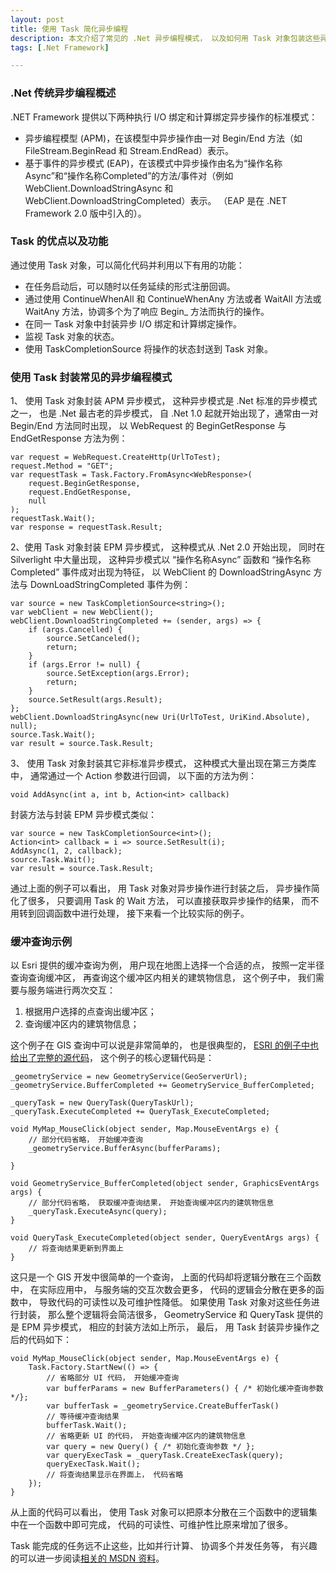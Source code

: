```yaml
---
layout: post
title: 使用 Task 简化异步编程
description: 本文介绍了常见的 .Net 异步编程模式， 以及如何用 Task 对象包装这些异步编程模式， 并给出了一个使用 Task 对象包装异步操作， 简化代码的例子。
tags: [.Net Framework]

---
```


### .Net 传统异步编程概述

.NET Framework 提供以下两种执行 I/O 绑定和计算绑定异步操作的标准模式：

* 异步编程模型 (APM)，在该模型中异步操作由一对 Begin/End 方法（如 FileStream.BeginRead 和 Stream.EndRead）表示。 
* 基于事件的异步模式 (EAP)，在该模式中异步操作由名为“操作名称Async”和“操作名称Completed”的方法/事件对（例如 WebClient.DownloadStringAsync 和 WebClient.DownloadStringCompleted）表示。 （EAP 是在 .NET Framework 2.0 版中引入的）。

### Task 的优点以及功能

通过使用 Task 对象，可以简化代码并利用以下有用的功能：

* 在任务启动后，可以随时以任务延续的形式注册回调。 
* 通过使用 ContinueWhenAll 和 ContinueWhenAny 方法或者 WaitAll 方法或 WaitAny 方法，协调多个为了响应 Begin_ 方法而执行的操作。 
* 在同一 Task 对象中封装异步 I/O 绑定和计算绑定操作。 
* 监视 Task 对象的状态。 
* 使用 TaskCompletionSource 将操作的状态封送到 Task 对象。

### 使用 Task 封装常见的异步编程模式

1、 使用 Task 对象封装 APM 异步模式， 这种异步模式是 .Net 标准的异步模式之一， 也是 .Net 最古老的异步模式， 自 .Net 1.0 起就开始出现了，通常由一对 Begin/End 方法同时出现， 以 WebRequest 的 BeginGetResponse 与 EndGetResponse 方法为例：

	var request = WebRequest.CreateHttp(UrlToTest);
	request.Method = "GET";
	var requestTask = Task.Factory.FromAsync<WebResponse>(
		request.BeginGetResponse,
		request.EndGetResponse,
		null
	);
	requestTask.Wait();
	var response = requestTask.Result;

2、使用 Task 对象封装 EPM 异步模式， 这种模式从 .Net 2.0 开始出现， 同时在 Silverlight 中大量出现， 这种异步模式以 “操作名称Async” 函数和 “操作名称Completed” 事件成对出现为特征， 以 WebClient 的 DownloadStringAsync 方法与 DownLoadStringCompleted 事件为例：

	var source = new TaskCompletionSource<string>();
	var webClient = new WebClient();
	webClient.DownloadStringCompleted += (sender, args) => {
		if (args.Cancelled) {
			source.SetCanceled();
			return;
		}
		if (args.Error != null) {
			source.SetException(args.Error);
			return;
		}
		source.SetResult(args.Result);
	};
	webClient.DownloadStringAsync(new Uri(UrlToTest, UriKind.Absolute), null);
	source.Task.Wait();
	var result = source.Task.Result;

3、 使用 Task 对象封装其它非标准异步模式， 这种模式大量出现在第三方类库中， 通常通过一个 Action 参数进行回调， 以下面的方法为例：

	void AddAsync(int a, int b, Action<int> callback)

封装方法与封装 EPM 异步模式类似：

	var source = new TaskCompletionSource<int>();
	Action<int> callback = i => source.SetResult(i);
	AddAsync(1, 2, callback);
	source.Task.Wait();
	var result = source.Task.Result;

通过上面的例子可以看出， 用 Task 对象对异步操作进行封装之后， 异步操作简化了很多， 只要调用 Task 的 Wait 方法， 可以直接获取异步操作的结果， 而不用转到回调函数中进行处理， 接下来看一个比较实际的例子。

### 缓冲查询示例

以 Esri 提供的缓冲查询为例， 用户现在地图上选择一个合适的点， 按照一定半径查询查询缓冲区， 再查询这个缓冲区内相关的建筑物信息， 这个例子中， 我们需要与服务端进行两次交互：

1. 根据用户选择的点查询出缓冲区；
2. 查询缓冲区内的建筑物信息；

这个例子在 GIS 查询中可以说是非常简单的， 也是很典型的， [ESRI 的例子中也给出了完整的源代码](http://help.arcgis.com/en/webapi/silverlight/samples/start.htm#BufferQuery)， 这个例子的核心逻辑代码是：

	_geometryService = new GeometryService(GeoServerUrl);
	_geometryService.BufferCompleted += GeometryService_BufferCompleted;
	 
	_queryTask = new QueryTask(QueryTaskUrl);
	_queryTask.ExecuteCompleted += QueryTask_ExecuteCompleted;
	 
	void MyMap_MouseClick(object sender, Map.MouseEventArgs e) {
		// 部分代码省略， 开始缓冲查询
		_geometryService.BufferAsync(bufferParams);
	 
	}
	 
	void GeometryService_BufferCompleted(object sender, GraphicsEventArgs args) {
		// 部分代码省略， 获取缓冲查询结果， 开始查询缓冲区内的建筑物信息
		_queryTask.ExecuteAsync(query);
	}
	 
	void QueryTask_ExecuteCompleted(object sender, QueryEventArgs args) {
		// 将查询结果更新到界面上
	}

这只是一个 GIS 开发中很简单的一个查询， 上面的代码却将逻辑分散在三个函数中， 在实际应用中， 与服务端的交互次数会更多， 代码的逻辑会分散在更多的函数中， 导致代码的可读性以及可维护性降低。 如果使用 Task 对象对这些任务进行封装， 那么整个逻辑将会简洁很多， GeometryService 和 QueryTask 提供的是 EPM 异步模式， 相应的封装方法如上所示， 最后， 用 Task 封装异步操作之后的代码如下：

	void MyMap_MouseClick(object sender, Map.MouseEventArgs e) {
		Task.Factory.StartNew(() => {
			// 省略部分 UI 代码， 开始缓冲查询
			var bufferParams = new BufferParameters() { /* 初始化缓冲查询参数 */};
			var bufferTask = _geometryService.CreateBufferTask()
			// 等待缓冲查询结果
			bufferTask.Wait();
			// 省略更新 UI 的代码， 开始查询缓冲区内的建筑物信息
			var query = new Query() { /* 初始化查询参数 */ };
			var queryExecTask = _queryTask.CreateExecTask(query);
			queryExecTask.Wait();
			// 将查询结果显示在界面上， 代码省略
		});
	}

从上面的代码可以看出， 使用 Task 对象可以把原本分散在三个函数中的逻辑集中在一个函数中即可完成， 代码的可读性、可维护性比原来增加了很多。

Task 能完成的任务远不止这些，比如并行计算、 协调多个并发任务等， 有兴趣的可以进一步阅读[相关的 MSDN 资料](http://msdn.microsoft.com/zh-cn/library/dd997405.aspx)。